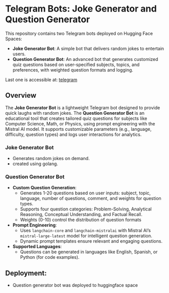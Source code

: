 # Telegram Bots: Joke Generator and Question Generator

This repository contains two Telegram bots deployed on Hugging Face Spaces:

- **Joke Generator Bot**: A simple bot that delivers random jokes to entertain users.
- **Question Generator Bot**: An advanced bot that generates customized quiz questions based on user-specified subjects, topics, and preferences, with weighted question formats and logging.

Last one is accessible at: [telegram](https://t.me/QuestionGenAIbot)

## Overview

The **Joke Generator Bot** is a lightweight Telegram bot designed to provide quick laughs with random jokes. The **Question Generator Bot** is an educational tool that creates tailored quiz questions for subjects like Computer Science, Math, or Physics, using prompt engineering with the Mistral AI model. It supports customizable parameters (e.g., language, difficulty, question types) and logs user interactions for analytics.


### Joke Generator Bot

- Generates random jokes on demand.
- created using golang.

### Question Generator Bot

- **Custom Question Generation**:
  - Generates 1-20 questions based on user inputs: subject, topic, language, number of questions, comment, and weights for question types.
  - Supports four question categories: Problem-Solving, Analytical Reasoning, Conceptual Understanding, and Factual Recall.
  - Weights (0-10) control the distribution of question formats
- **Prompt Engineering**:
  - Uses `langchain-core` and `langchain-mistralai` with Mistral AI’s `mistral-large-latest` model for intelligent question generation.
  - Dynamic prompt templates ensure relevant and engaging questions.
- **Supported Languages**:
  - Questions can be generated in languages like English, Spanish, or Python (for code examples).

## Deployment:
- Question generator bot was deployed to huggingface space
